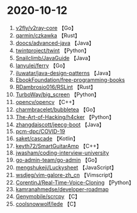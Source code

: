 # 2020-10-12

1. [v2fly/v2ray-core](https://github.com/v2fly/v2ray-core) 【Go】
2. [qarmin/czkawka](https://github.com/qarmin/czkawka) 【Rust】
3. [doocs/advanced-java](https://github.com/doocs/advanced-java) 【Java】
4. [twintproject/twint](https://github.com/twintproject/twint) 【Python】
5. [Snailclimb/JavaGuide](https://github.com/Snailclimb/JavaGuide) 【Java】
6. [lanyulei/ferry](https://github.com/lanyulei/ferry) 【Go】
7. [iluwatar/java-design-patterns](https://github.com/iluwatar/java-design-patterns) 【Java】
8. [EbookFoundation/free-programming-books](https://github.com/EbookFoundation/free-programming-books) 
9. [RDambrosio016/RSLint](https://github.com/RDambrosio016/RSLint) 【Rust】
10. [TurboWay/big_screen](https://github.com/TurboWay/big_screen) 【Python】
11. [opencv/opencv](https://github.com/opencv/opencv) 【C++】
12. [charmbracelet/bubbletea](https://github.com/charmbracelet/bubbletea) 【Go】
13. [The-Art-of-Hacking/h4cker](https://github.com/The-Art-of-Hacking/h4cker) 【Python】
14. [zhangdaiscott/jeecg-boot](https://github.com/zhangdaiscott/jeecg-boot) 【Java】
15. [pcm-dpc/COVID-19](https://github.com/pcm-dpc/COVID-19) 
16. [saket/cascade](https://github.com/saket/cascade) 【Kotlin】
17. [keyth72/SmartGuitarAmp](https://github.com/keyth72/SmartGuitarAmp) 【C++】
18. [jwasham/coding-interview-university](https://github.com/jwasham/coding-interview-university) 
19. [go-admin-team/go-admin](https://github.com/go-admin-team/go-admin) 【Go】
20. [mengshukeji/Luckysheet](https://github.com/mengshukeji/Luckysheet) 【JavaScript】
21. [wsdjeg/vim-galore-zh_cn](https://github.com/wsdjeg/vim-galore-zh_cn) 【Vimscript】
22. [CorentinJ/Real-Time-Voice-Cloning](https://github.com/CorentinJ/Real-Time-Voice-Cloning) 【Python】
23. [kamranahmedse/developer-roadmap](https://github.com/kamranahmedse/developer-roadmap) 
24. [Genymobile/scrcpy](https://github.com/Genymobile/scrcpy) 【C】
25. [coolsnowwolf/lede](https://github.com/coolsnowwolf/lede) 【C】
